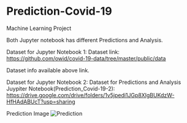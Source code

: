 # Prediction-Covid-19
Machine Learning Project

Both Jupyter notebook has different Predictions and Analysis.

Dataset for Jupyter Notebook 1:
Dataset link: https://github.com/owid/covid-19-data/tree/master/public/data

Dataset info available above link.

Dataset for Jupyter Notebook 2:
Dataset for Predictions and Analysis Juypiter Notebook(Prediction_Covid-19-2): https://drive.google.com/drive/folders/1v5jpedi1JGp8XIgBUKdzW-HfHAdABUcT?usp=sharing

Prediction Image
                ![Prediction](https://user-images.githubusercontent.com/62986688/114299286-0c01f380-9ad8-11eb-886c-eb7f35bcc806.png)
